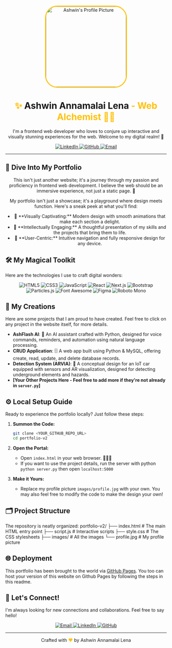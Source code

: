 <p align="center">
  <a href="https://github.com/Ash-lash/Resume-Website">
    <img src="https://github.com/Ash-lash/Resume_WebPage/blob/main/images/profile.jpg" alt="Ashwin's Profile Picture" width="250" style="border-radius: 15%; border: 3px solid #ffc107;">
  </a>
</p>

<h1 align="center">
  <span style="color: #ffc107;">✨</span> <span style="font-weight: bold;">Ashwin Annamalai Lena</span> <span style="color: #ffc107;">- Web Alchemist 🧙‍♂️</span>
</h1>

<p align="center">
   I'm a frontend web developer who loves to conjure up interactive and visually stunning experiences for the web. Welcome to my digital realm! 🚀
</p>

<p align="center">
  <a href="https://www.linkedin.com/in/ashwin-annamalai-lena-45b674293/" target="_blank">
    <img src="https://img.shields.io/badge/LinkedIn-%230077B5.svg?style=for-the-badge&logo=linkedin&logoColor=white" alt="LinkedIn" />
  </a>
  <a href="https://github.com/Ash-lash" target="_blank">
    <img src="https://img.shields.io/badge/GitHub-%2312100E.svg?style=for-the-badge&logo=github&logoColor=white" alt="GitHub" />
  </a>
   <a href="mailto:ashwinannamalailena@gmail.com" target="_blank">
    <img src="https://img.shields.io/badge/Email-%23D14836.svg?style=for-the-badge&logo=gmail&logoColor=white" alt="Email" />
  </a>
</p>

---

## 🔮 Dive Into My Portfolio

<p align="center">
  This isn't just another website; it's a journey through my passion and proficiency in frontend web development. I believe the web should be an immersive experience, not just a static page. 💫
</p>

<p align="center">
 My portfolio isn't just a showcase; it's a playground where design meets function. Here's a sneak peek at what you'll find:
 </p>
<ul align = "center">
    <li>🎨 **Visually Captivating:** Modern design with smooth animations that make each section a delight.</li>
    <li>🧠 **Intellectually Engaging:** A thoughtful presentation of my skills and the projects that bring them to life.</li>
    <li>🚀 **User-Centric:** Intuitive navigation and fully responsive design for any device.</li>
</ul>


## 🛠️ My Magical Toolkit

Here are the technologies I use to craft digital wonders:

<p align = "center">
   <img src="https://img.shields.io/badge/HTML5-%23E34F26.svg?style=for-the-badge&logo=html5&logoColor=white" alt="HTML5" />
   <img src="https://img.shields.io/badge/CSS3-%231572B6.svg?style=for-the-badge&logo=css3&logoColor=white" alt="CSS3" />
  <img src="https://img.shields.io/badge/JavaScript-%23F7DF1E.svg?style=for-the-badge&logo=javascript&logoColor=black" alt="JavaScript" />
    <img src="https://img.shields.io/badge/React-20232A?style=for-the-badge&logo=react&logoColor=%2361DAFB" alt="React" />
    <img src="https://img.shields.io/badge/Next.js-000000?style=for-the-badge&logo=next.js&logoColor=white" alt="Next.js" />
    <img src="https://img.shields.io/badge/Bootstrap-%23563D7C.svg?style=for-the-badge&logo=bootstrap&logoColor=white" alt="Bootstrap" />
    <img src="https://img.shields.io/badge/Particles.js-%23808080.svg?style=for-the-badge" alt="Particles.js" />
    <img src="https://img.shields.io/badge/Font%20Awesome-%23228AE6.svg?style=for-the-badge&logo=font-awesome&logoColor=white" alt="Font Awesome" />
    <img src="https://img.shields.io/badge/Figma-%23F24E1E.svg?style=for-the-badge&logo=figma&logoColor=white" alt="Figma" />
    <img src="https://img.shields.io/badge/Roboto%20Mono-000?style=for-the-badge&logo=googlefonts&logoColor=white" alt="Roboto Mono" />
</p>


## 🚀 My Creations

Here are some projects that I am proud to have created. Feel free to click on any project in the website itself, for more details.

*   **AshFlash AI**: 🤖 An AI assistant crafted with Python, designed for voice commands, reminders, and automation using natural language processing.
*   **CRUD Application**: 🗄️ A web app built using Python & MySQL, offering create, read, update, and delete database records.
*   **Detection System (ARVIA)**: 🚗 A conceptual design for an IoT car equipped with sensors and AR visualization, designed for detecting underground elements and hazards.
*   **[Your Other Projects Here - Feel free to add more if they're not already in `server.py`]**

## ⚙️ Local Setup Guide

Ready to experience the portfolio locally? Just follow these steps:

1.  **Summon the Code:**
    ```bash
    git clone <YOUR_GITHUB_REPO_URL>
    cd portfolio-v2
    ```

2.  **Open the Portal:**
    *   Open `index.html` in your web browser. 🧙‍♂️✨
    *   If you want to use the project details, run the server with python `python server.py` then open `localhost:5000`

3.  **Make it Yours:**
    *   Replace my profile picture `images/profile.jpg` with your own. You may also feel free to modify the code to make the design your own!

## 🗂️ Project Structure

The repository is neatly organized:
portfolio-v2/
├── index.html # The main HTML entry point
├── script.js # Interactive scripts
├── style.css # The CSS stylesheets
├── images/ # All the images
└── profile.jpg # My profile picture


## 🌐 Deployment

This portfolio has been brought to the world via [GitHub Pages](https://pages.github.com/). You too can host your version of this website on Github Pages by following the steps in this readme.

## 🤝 Let's Connect!

I'm always looking for new connections and collaborations. Feel free to say hello!

<p align="center">
    <a href="mailto:ashwinannamalailena@gmail.com" target="_blank">
    <img src="https://img.shields.io/badge/Email-%23D14836.svg?style=for-the-badge&logo=gmail&logoColor=white" alt="Email" />
  </a>
  <a href="https://www.linkedin.com/in/ashwin-annamalai-lena-45b674293/" target="_blank">
    <img src="https://img.shields.io/badge/LinkedIn-%230077B5.svg?style=for-the-badge&logo=linkedin&logoColor=white" alt="LinkedIn" />
  </a>
  <a href="https://github.com/Ash-lash" target="_blank">
    <img src="https://img.shields.io/badge/GitHub-%2312100E.svg?style=for-the-badge&logo=github&logoColor=white" alt="GitHub" />
  </a>
</p>

---

<p align="center">
    Crafted with <span style="color: #ffc107;">❤️</span> by Ashwin Annamalai Lena
</p>
